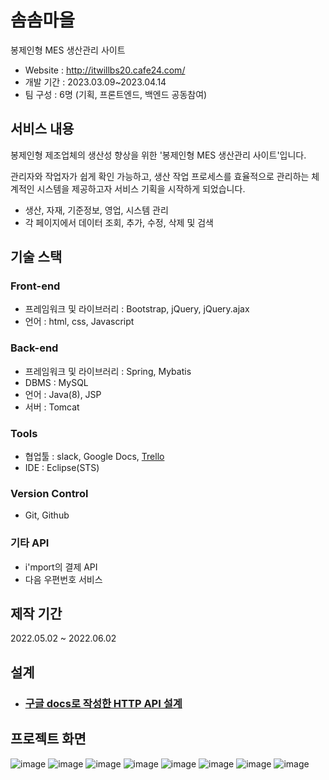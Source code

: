 # 솜솜마을
봉제인형 MES 생산관리 사이트 
- Website : http://itwillbs20.cafe24.com/
- 개발 기간 : 2023.03.09~2023.04.14 
- 팀 구성 : 6명 (기획, 프론트엔드, 백엔드 공동참여) 

## 서비스 내용
봉제인형 제조업체의 생산성 향상을 위한 '봉제인형 MES 생산관리 사이트'입니다. 

관리자와 작업자가 쉽게 확인 가능하고, 생산 작업 프로세스를 효율적으로 관리하는 체계적인 시스템을 제공하고자 서비스 기획을 시작하게 되었습니다. 
- 생산, 자재, 기준정보, 영업, 시스템 관리 
- 각 페이지에서 데이터 조회, 추가, 수정, 삭제 및 검색 

## 기술 스택
### Front-end
- 프레임워크 및 라이브러리 : Bootstrap, jQuery,  jQuery.ajax
- 언어 : html, css, Javascript
### Back-end
- 프레임워크 및 라이브러리 : Spring, Mybatis
- DBMS : MySQL
- 언어 : Java(8), JSP
- 서버 : Tomcat
### Tools
- 협업툴 : slack, Google Docs, [Trello](https://trello.com/b/QGbyUTgI/%ED%8C%80%ED%94%84%EB%A1%9C%EC%A0%9D%ED%8A%B8)
- IDE : Eclipse(STS)
### Version Control
- Git, Github
### 기타 API
- i'mport의 결제 API
- 다음 우편번호 서비스

## 제작 기간
2022.05.02 ~ 2022.06.02

## 설계
- ### [구글 docs로 작성한 HTTP API 설계](https://docs.google.com/document/d/13xFg6rb-ijE4OgyMSpTWLmfi9NQ_jvxKPYn1LjvEivw/edit?usp=sharing) 

## 프로젝트 화면
![image](https://user-images.githubusercontent.com/59406944/172750733-a0a3ff5e-7810-4923-8ff4-990130e7a192.png)
![image](https://user-images.githubusercontent.com/59406944/172750786-103f4956-e404-4069-a4f1-dce4bfa2291f.png)
![image](https://user-images.githubusercontent.com/59406944/172750818-72d30730-83e6-4df2-bf63-0a247987239e.png)
![image](https://user-images.githubusercontent.com/59406944/172750844-8e3a02f2-6e6e-45c7-9624-f56de1f660c8.png)
![image](https://user-images.githubusercontent.com/59406944/172750872-f8bb3728-eda2-4cab-bdab-ca33c0272190.png)
![image](https://user-images.githubusercontent.com/59406944/172750896-437c5407-8e83-4d2d-affd-41a31f5775fe.png)
![image](https://user-images.githubusercontent.com/59406944/172750936-272d4aa3-feb0-42b9-8d72-1505231d0723.png)
![image](https://user-images.githubusercontent.com/59406944/172750979-0a8de2cc-ec5d-451f-a8c4-02946bcabcef.png)

